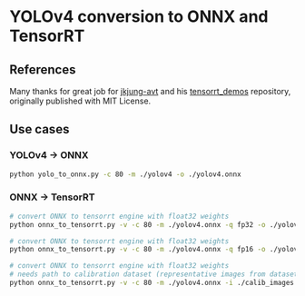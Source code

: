 # YOLOv4 conversion to ONNX and TensorRT

## References

Many thanks for great job for [jkjung-avt](https://github.com/jkjung-avt) and his [tensorrt_demos](https://github.com/jkjung-avt/tensorrt_demos) repository, originally published with MIT License.

## Use cases

### YOLOv4 -> ONNX

```bash
python yolo_to_onnx.py -c 80 -m ./yolov4 -o ./yolov4.onnx
```

### ONNX -> TensorRT

```bash
# convert ONNX to tensorrt engine with float32 weights
python onnx_to_tensorrt.py -v -c 80 -m ./yolov4.onnx -q fp32 -o ./yolov4-fp32.trt

# convert ONNX to tensorrt engine with float32 weights
python onnx_to_tensorrt.py -v -c 80 -m ./yolov4.onnx -q fp16 -o ./yolov4-fp16.trt

# convert ONNX to tensorrt engine with float32 weights
# needs path to calibration dataset (representative images from dataset), marked below as './calib_images' 
python onnx_to_tensorrt.py -v -c 80 -m ./yolov4.onnx -i ./calib_images -q int8 -o ./yolov4-int8.trt
```

